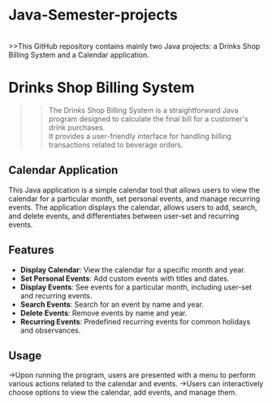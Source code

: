# Java-Semester-projects
<br>
>>This GitHub repository contains mainly two Java projects: a Drinks Shop Billing System and a Calendar application.

# Drinks Shop Billing System

>>The Drinks Shop Billing System is a straightforward Java program designed to calculate the final bill for a customer's drink purchases.<br>
>>It provides a user-friendly interface for handling billing transactions related to beverage orders.

## Calendar Application

This Java application is a simple calendar tool that allows users to view the calendar for a particular month, set personal events, and manage recurring events. The application displays the calendar, allows users to add, search, and delete events, and differentiates between user-set and recurring events.

## Features

- **Display Calendar**: View the calendar for a specific month and year.
- **Set Personal Events**: Add custom events with titles and dates.
- **Display Events**: See events for a particular month, including user-set and recurring events.
- **Search Events**: Search for an event by name and year.
- **Delete Events**: Remove events by name and year.
- **Recurring Events**: Predefined recurring events for common holidays and observances.
## Usage
->Upon running the program, users are presented with a menu to perform various actions related to the calendar and events.
->Users can interactively choose options to view the calendar, add events, and manage them.
